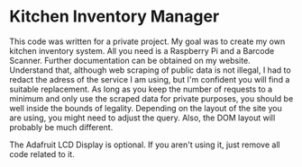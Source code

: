 # Kitchen Inventory Manager
This code was written for a private project. My goal was to create my own kitchen inventory system. All you need is a Raspberry Pi and a Barcode Scanner.
Further documentation can be obtained on my website. Understand that, although web scraping of public data is not illegal, I had to redact the adress of the service I am using, but I'm confident you will find a suitable replacement.
As long as you keep the number of requests to a minimum and only use the scraped data for private purposes, you should be well inside the bounds of legality.
Depending on the layout of the site you are using, you might need to adjust the query. Also, the DOM layout will probably be much different.

The Adafruit LCD Display is optional. If you aren't using it, just remove all code related to it.
